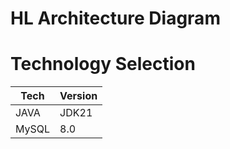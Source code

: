 # HL Architecture Diagram

# Technology Selection
| Tech               | Version |
| --------------------- | ---------- |
| JAVA   |JDK21|
| MySQL | 8.0|

